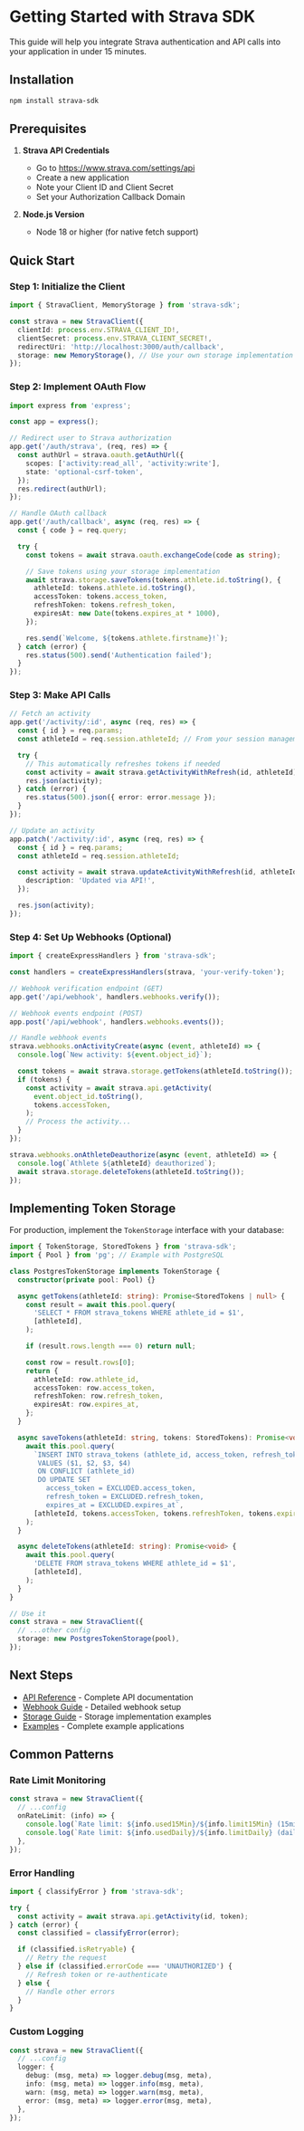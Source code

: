 # Getting Started with Strava SDK

This guide will help you integrate Strava authentication and API calls into your application in under 15 minutes.

## Installation

```bash
npm install strava-sdk
```

## Prerequisites

1. **Strava API Credentials**
   - Go to https://www.strava.com/settings/api
   - Create a new application
   - Note your Client ID and Client Secret
   - Set your Authorization Callback Domain

2. **Node.js Version**
   - Node 18 or higher (for native fetch support)

## Quick Start

### Step 1: Initialize the Client

```typescript
import { StravaClient, MemoryStorage } from 'strava-sdk';

const strava = new StravaClient({
  clientId: process.env.STRAVA_CLIENT_ID!,
  clientSecret: process.env.STRAVA_CLIENT_SECRET!,
  redirectUri: 'http://localhost:3000/auth/callback',
  storage: new MemoryStorage(), // Use your own storage implementation for production
});
```

### Step 2: Implement OAuth Flow

```typescript
import express from 'express';

const app = express();

// Redirect user to Strava authorization
app.get('/auth/strava', (req, res) => {
  const authUrl = strava.oauth.getAuthUrl({
    scopes: ['activity:read_all', 'activity:write'],
    state: 'optional-csrf-token',
  });
  res.redirect(authUrl);
});

// Handle OAuth callback
app.get('/auth/callback', async (req, res) => {
  const { code } = req.query;

  try {
    const tokens = await strava.oauth.exchangeCode(code as string);

    // Save tokens using your storage implementation
    await strava.storage.saveTokens(tokens.athlete.id.toString(), {
      athleteId: tokens.athlete.id.toString(),
      accessToken: tokens.access_token,
      refreshToken: tokens.refresh_token,
      expiresAt: new Date(tokens.expires_at * 1000),
    });

    res.send(`Welcome, ${tokens.athlete.firstname}!`);
  } catch (error) {
    res.status(500).send('Authentication failed');
  }
});
```

### Step 3: Make API Calls

```typescript
// Fetch an activity
app.get('/activity/:id', async (req, res) => {
  const { id } = req.params;
  const athleteId = req.session.athleteId; // From your session management

  try {
    // This automatically refreshes tokens if needed
    const activity = await strava.getActivityWithRefresh(id, athleteId);
    res.json(activity);
  } catch (error) {
    res.status(500).json({ error: error.message });
  }
});

// Update an activity
app.patch('/activity/:id', async (req, res) => {
  const { id } = req.params;
  const athleteId = req.session.athleteId;

  const activity = await strava.updateActivityWithRefresh(id, athleteId, {
    description: 'Updated via API!',
  });

  res.json(activity);
});
```

### Step 4: Set Up Webhooks (Optional)

```typescript
import { createExpressHandlers } from 'strava-sdk';

const handlers = createExpressHandlers(strava, 'your-verify-token');

// Webhook verification endpoint (GET)
app.get('/api/webhook', handlers.webhooks.verify());

// Webhook events endpoint (POST)
app.post('/api/webhook', handlers.webhooks.events());

// Handle webhook events
strava.webhooks.onActivityCreate(async (event, athleteId) => {
  console.log(`New activity: ${event.object_id}`);

  const tokens = await strava.storage.getTokens(athleteId.toString());
  if (tokens) {
    const activity = await strava.api.getActivity(
      event.object_id.toString(),
      tokens.accessToken,
    );
    // Process the activity...
  }
});

strava.webhooks.onAthleteDeauthorize(async (event, athleteId) => {
  console.log(`Athlete ${athleteId} deauthorized`);
  await strava.storage.deleteTokens(athleteId.toString());
});
```

## Implementing Token Storage

For production, implement the `TokenStorage` interface with your database:

```typescript
import { TokenStorage, StoredTokens } from 'strava-sdk';
import { Pool } from 'pg'; // Example with PostgreSQL

class PostgresTokenStorage implements TokenStorage {
  constructor(private pool: Pool) {}

  async getTokens(athleteId: string): Promise<StoredTokens | null> {
    const result = await this.pool.query(
      'SELECT * FROM strava_tokens WHERE athlete_id = $1',
      [athleteId],
    );

    if (result.rows.length === 0) return null;

    const row = result.rows[0];
    return {
      athleteId: row.athlete_id,
      accessToken: row.access_token,
      refreshToken: row.refresh_token,
      expiresAt: row.expires_at,
    };
  }

  async saveTokens(athleteId: string, tokens: StoredTokens): Promise<void> {
    await this.pool.query(
      `INSERT INTO strava_tokens (athlete_id, access_token, refresh_token, expires_at)
       VALUES ($1, $2, $3, $4)
       ON CONFLICT (athlete_id)
       DO UPDATE SET
         access_token = EXCLUDED.access_token,
         refresh_token = EXCLUDED.refresh_token,
         expires_at = EXCLUDED.expires_at`,
      [athleteId, tokens.accessToken, tokens.refreshToken, tokens.expiresAt],
    );
  }

  async deleteTokens(athleteId: string): Promise<void> {
    await this.pool.query(
      'DELETE FROM strava_tokens WHERE athlete_id = $1',
      [athleteId],
    );
  }
}

// Use it
const strava = new StravaClient({
  // ...other config
  storage: new PostgresTokenStorage(pool),
});
```

## Next Steps

- [API Reference](./api-reference.md) - Complete API documentation
- [Webhook Guide](./webhooks.md) - Detailed webhook setup
- [Storage Guide](./storage.md) - Storage implementation examples
- [Examples](../examples/) - Complete example applications

## Common Patterns

### Rate Limit Monitoring

```typescript
const strava = new StravaClient({
  // ...config
  onRateLimit: (info) => {
    console.log(`Rate limit: ${info.used15Min}/${info.limit15Min} (15min)`);
    console.log(`Rate limit: ${info.usedDaily}/${info.limitDaily} (daily)`);
  },
});
```

### Error Handling

```typescript
import { classifyError } from 'strava-sdk';

try {
  const activity = await strava.api.getActivity(id, token);
} catch (error) {
  const classified = classifyError(error);

  if (classified.isRetryable) {
    // Retry the request
  } else if (classified.errorCode === 'UNAUTHORIZED') {
    // Refresh token or re-authenticate
  } else {
    // Handle other errors
  }
}
```

### Custom Logging

```typescript
const strava = new StravaClient({
  // ...config
  logger: {
    debug: (msg, meta) => logger.debug(msg, meta),
    info: (msg, meta) => logger.info(msg, meta),
    warn: (msg, meta) => logger.warn(msg, meta),
    error: (msg, meta) => logger.error(msg, meta),
  },
});
```